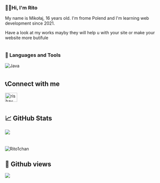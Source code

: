 ### 👋🏼Hi, I'm Rito
<p>My name is Mikołaj, 16 years old. I'm frome Polend and I'm learning web development since 2021.</p>
<p>Have a look at my works mayby they will help u with your site or make your website more butifule</p>

#

### 🧰 Languages and Tools

<img align="left" alt="Java" style="padding-right:10px;" src="https://skillicons.dev/icons?i=html,css,js,php,figma,androidstudio,git,java"/>
<br />

#

## 📞Connect with me

<p align="left">
<a href="https://www.instagram.com/rito1chan/" target="blank"><img align="center" src="https://raw.githubusercontent.com/rahuldkjain/github-profile-readme-generator/master/src/images/icons/Social/instagram.svg" alt="rishav_chanda" height="30" width="40" /></a>
</p>

#

## &#x1f4c8; GitHub Stats

<a href="https://github.com/Rito1chan">
  <img align="center" src="https://github-readme-stats.vercel.app/api?username=Rito1chan&count_private=true&show_icons=true&theme=tokyonight" >
</a>

#
<p><img align="center" src="https://github-readme-stats.vercel.app/api/top-langs?username=Rito1chan&show_icons=true&locale=en&layout=compact&theme=tokyonight" alt="Rito1chan" /></p>

## 🔎 Github views

![](https://komarev.com/ghpvc/?username=Rito1chan&color=3ea1fc)
